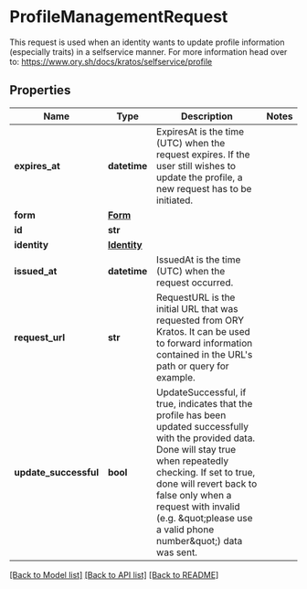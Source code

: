 # ProfileManagementRequest

This request is used when an identity wants to update profile information (especially traits) in a selfservice manner.  For more information head over to: https://www.ory.sh/docs/kratos/selfservice/profile
## Properties
Name | Type | Description | Notes
------------ | ------------- | ------------- | -------------
**expires_at** | **datetime** | ExpiresAt is the time (UTC) when the request expires. If the user still wishes to update the profile, a new request has to be initiated. | 
**form** | [**Form**](Form.md) |  | 
**id** | **str** |  | 
**identity** | [**Identity**](Identity.md) |  | 
**issued_at** | **datetime** | IssuedAt is the time (UTC) when the request occurred. | 
**request_url** | **str** | RequestURL is the initial URL that was requested from ORY Kratos. It can be used to forward information contained in the URL&#39;s path or query for example. | 
**update_successful** | **bool** | UpdateSuccessful, if true, indicates that the profile has been updated successfully with the provided data. Done will stay true when repeatedly checking. If set to true, done will revert back to false only when a request with invalid (e.g. \&quot;please use a valid phone number\&quot;) data was sent. | 

[[Back to Model list]](../README.md#documentation-for-models) [[Back to API list]](../README.md#documentation-for-api-endpoints) [[Back to README]](../README.md)


